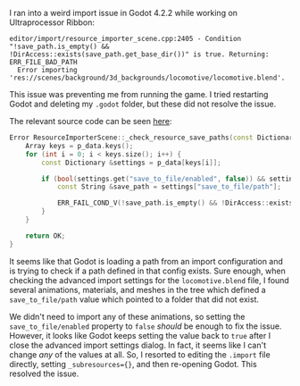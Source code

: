 I ran into a weird import issue in Godot 4.2.2 while working on Ultraprocessor Ribbon:

```
editor/import/resource_importer_scene.cpp:2405 - Condition "!save_path.is_empty() && !DirAccess::exists(save_path.get_base_dir())" is true. Returning: ERR_FILE_BAD_PATH
  Error importing 'res://scenes/background/3d_backgrounds/locomotive/locomotive.blend'.
```

This issue was preventing me from running the game. I tried restarting Godot and deleting my `.godot` folder, but these did not resolve the issue.

The relevant source code can be seen [here](https://github.com/godotengine/godot/blob/4.2.2-stable/editor/import/resource_importer_scene.cpp#L2397-L2410):

```cpp
Error ResourceImporterScene::_check_resource_save_paths(const Dictionary &p_data) {
	Array keys = p_data.keys();
	for (int i = 0; i < keys.size(); i++) {
		const Dictionary &settings = p_data[keys[i]];

		if (bool(settings.get("save_to_file/enabled", false)) && settings.has("save_to_file/path")) {
			const String &save_path = settings["save_to_file/path"];

			ERR_FAIL_COND_V(!save_path.is_empty() && !DirAccess::exists(save_path.get_base_dir()), ERR_FILE_BAD_PATH);
		}
	}

	return OK;
}
```

It seems like that Godot is loading a path from an import configuration and is trying to check if a path defined in that config exists. Sure enough, when checking the advanced import settings for the `locomotive.blend` file, I found several animations, materials, and meshes in the tree which defined a `save_to_file/path` value which pointed to a folder that did not exist.

We didn't need to import any of these animations, so setting the `save_to_file/enabled` property to `false` _should_ be enough to fix the issue. However, it looks like Godot keeps setting the value back to `true` after I close the advanced import settings dialog. In fact, it seems like I can't change _any_ of the values at all. So, I resorted to editing the `.import` file directly, setting `_subresources={}`, and then re-opening Godot. This resolved the issue.
